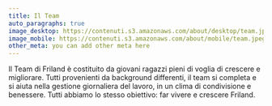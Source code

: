 ```yaml
---
title: Il Team
auto_paragraphs: true
image_desktop: https://contenuti.s3.amazonaws.com/about/desktop/team.jpeg
image_mobile: https://contenuti.s3.amazonaws.com/about/mobile/team.jpeg
other_meta: you can add other meta here
---
```


Il Team di Friland è costituito da giovani ragazzi pieni di voglia di
crescere e migliorare. Tutti provenienti da background
differenti, il team si completa e si aiuta nella gestione giornaliera del
lavoro, in un clima di condivisione e benessere. Tutti abbiamo lo stesso
obiettivo: far vivere e crescere Friland.
